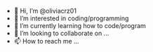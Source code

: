 - 👋 Hi, I’m @oliviacrz01
- 👀 I’m interested in coding/programming
- 🌱 I’m currently learning how to code/program
- 💞️ I’m looking to collaborate on ...
- 📫 How to reach me ...

<!---
oliviacrz01/oliviacrz01 is a ✨ special ✨ repository because its `README.md` (this file) appears on your GitHub profile.
You can click the Preview link to take a look at your changes.
--->

